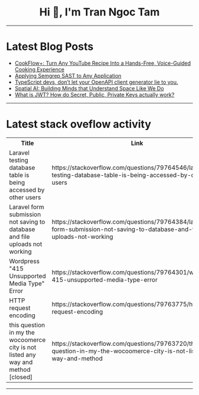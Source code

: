 <h1 align="center">Hi 👋, I'm Tran Ngoc Tam</h1>

---

# Latest Blog Posts 
<!-- BLOG-POST-LIST:START -->
- [CookFlow+: Turn Any YouTube Recipe Into a Hands-Free, Voice-Guided Cooking Experience](https://dev.to/otnotorious/cookflow-turn-any-youtube-recipe-into-a-hands-free-voice-guided-cooking-experience-3ce1)
- [Applying Semgrep SAST to Any Application](https://dev.to/r3d_cr0wn/applying-semgrep-sast-to-any-application-m9)
- [TypeScript devs, don’t let your OpenAPI client generator lie to you.](https://dev.to/danilo_spinelli_cf3d44822/typescript-devs-dont-let-your-openapi-client-generator-lie-to-you-47d6)
- [Spatial AI: Building Minds that Understand Space Like We Do](https://dev.to/arvindsundararajan/spatial-ai-building-minds-that-understand-space-like-we-do-18bk)
- [What is JWT? How do Secret, Public, Private Keys actually work?](https://dev.to/abdibrokhim/what-is-jwt-how-do-secret-public-private-keys-actually-work-569n)
<!-- BLOG-POST-LIST:END -->

---

# Latest stack oveflow activity
<table>
  <tr><th>Title</th><th>Link</th></tr>
  <!-- STACKOVERFLOW:START --><tr><td>Laravel testing database table is being accessed by other users</td><td>https://stackoverflow.com/questions/79764546/laravel-testing-database-table-is-being-accessed-by-other-users</td></tr><tr><td>Laravel form submission not saving to database and file uploads not working</td><td>https://stackoverflow.com/questions/79764384/laravel-form-submission-not-saving-to-database-and-file-uploads-not-working</td></tr><tr><td>Wordpress &quot;415 Unsupported Media Type&quot; Error</td><td>https://stackoverflow.com/questions/79764301/wordpress-415-unsupported-media-type-error</td></tr><tr><td>HTTP request encoding</td><td>https://stackoverflow.com/questions/79763775/http-request-encoding</td></tr><tr><td>this question in my the wocoomerce city is not listed any way and method [closed]</td><td>https://stackoverflow.com/questions/79763720/this-question-in-my-the-wocoomerce-city-is-not-listed-any-way-and-method</td></tr><!-- STACKOVERFLOW:END -->
</table>

---


